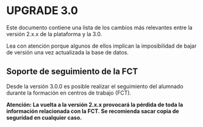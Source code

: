 UPGRADE 3.0
===========

Este documento contiene una lista de los cambios más relevantes entre la versión 2.x.x
de la plataforma y la 3.0.

Lea con atención porque algunos de ellos implican la imposibilidad de bajar de versión
una vez actualizada la base de datos.

Soporte de seguimiento de la FCT
--------------------------------
Desde la versión 3.0.0 es posible realizar el seguimiento del alumnado durante la formación
en centros de trabajo (FCT).

**Atención: La vuelta a la versión 2.x.x provocará la pérdida de toda la información
relacionada con la FCT. Se recomienda sacar copia de seguridad en cualquier caso.**


